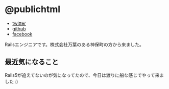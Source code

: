 # @publichtml

- [twitter](http://twitter.com/publichtml)
- [github](https://github.com/publichtml)
- [facebook](https://www.facebook.com/wakana.odagiri)

Railsエンジニアです。株式会社万葉のある神保町の方から来ました。

## 最近気になること

Rails5が追えてないのが気になってたので、今日は渡りに船な感じでやって来ました :)

